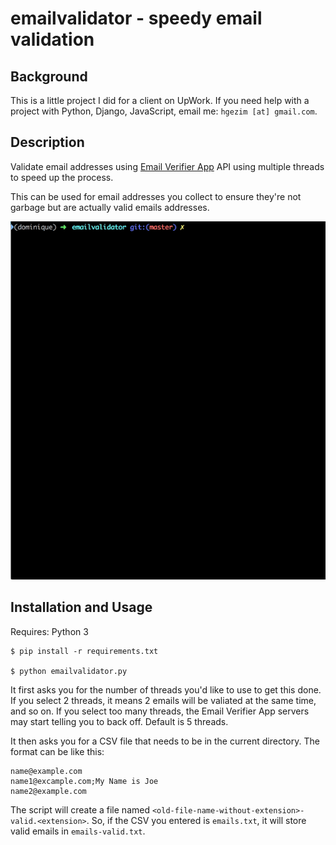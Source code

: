 # emailvalidator - speedy email validation

## Background

This is a little project I did for a client on UpWork. If you need help with a project with Python, Django, JavaScript, email me: `hgezim [at] gmail.com`.

## Description

Validate email addresses using [Email Verifier App](http://emailverifierapp.com/) API using multiple threads to speed up the process.

This can be used for email addresses you collect to ensure they're not garbage but are actually valid emails addresses.

![demo.gif](demo.gif)

## Installation and Usage

 Requires: Python 3

 ```
 $ pip install -r requirements.txt

 $ python emailvalidator.py
```

It first asks you for the number of threads you'd like to use to get this done. If you select 2 threads, it means 2 emails will be valiated at the same time, and so on. If you select too many threads, the Email Verifier App servers may start telling you to back off. Default is 5 threads.

It then asks you for a CSV file that needs to be in the current directory. The format can be like this:

```
name@example.com
name1@excample.com;My Name is Joe
name2@example.com
```

The script will create a file named `<old-file-name-without-extension>-valid.<extension>`. So, if the CSV you entered is `emails.txt`, it will store valid emails in `emails-valid.txt`.
